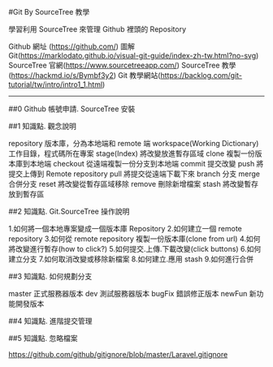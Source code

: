 #Git By SourceTree 教學

學習利用 SourceTree 來管理 Github 裡頭的 Repository

Github 網址 (https://github.com/)
圖解 Git(https://marklodato.github.io/visual-git-guide/index-zh-tw.html?no-svg)
SourceTree 官網(https://www.sourcetreeapp.com/)
SourceTree 教學(https://hackmd.io/s/Bymbf3y2)
Git 教學網站(https://backlog.com/git-tutorial/tw/intro/intro1_1.html)

---

##0 Github 帳號申請. SourceTree 安裝

##1 知識點. 觀念說明

repository 版本庫，分為本地端和 remote 端
workspace(Working Dictionary) 工作目錄，程式碼所在專案
stage(Index) 將改變放進暫存區域
clone 複製一份版本庫到本地端
checkout 從遠端複製一份分支到本地端
commit 提交改變
push 將提交上傳到 Remote repository
pull 將提交從遠端下載下來
branch 分支
merge 合併分支
reset 將改變從暫存區域移除
remove 刪除新增檔案
stash 將改變暫存放到暫存區

##2 知識點. Git.SourceTree 操作說明

1.如何將一個本地專案變成一個版本庫 Repository 2.如何建立一個 remote repository 3.如何從 remote repository 複製一份版本庫(clone from url) 4.如何將改變進行暫存(how to click?) 5.如何提交.上傳.下載改變(click buttons) 6.如何建立分支 7.如何取消改變或移除新檔案 8.如何建立.應用 stash 9.如何進行合併

##3 知識點. 如何規劃分支

master 正式服務器版本
dev 測試服務器版本
bugFix 錯誤修正版本
newFun 新功能開發版本

##4 知識點. 進階提交管理

##5 知識點. 忽略檔案

https://github.com/github/gitignore/blob/master/Laravel.gitignore 
